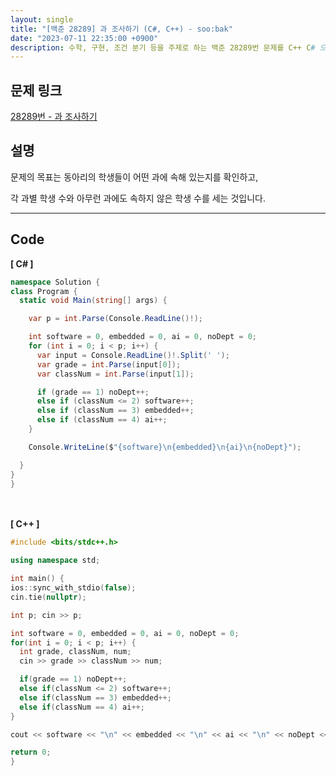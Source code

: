 ```yaml
---
layout: single
title: "[백준 28289] 과 조사하기 (C#, C++) - soo:bak"
date: "2023-07-11 22:35:00 +0900"
description: 수학, 구현, 조건 분기 등을 주제로 하는 백준 28289번 문제를 C++ C# 으로 풀이 및 해설
---
```


## 문제 링크
  [28289번 - 과 조사하기](https://www.acmicpc.net/problem/28289)

## 설명
문제의 목표는 동아리의 학생들이 어떤 과에 속해 있는지를 확인하고, <br>

각 과별 학생 수와 아무런 과에도 속하지 않은 학생 수를 세는 것입니다. <br>
- - -

## Code
<b>[ C# ] </b>
<br>

  ```c#
namespace Solution {
  class Program {
    static void Main(string[] args) {

      var p = int.Parse(Console.ReadLine()!);

      int software = 0, embedded = 0, ai = 0, noDept = 0;
      for (int i = 0; i < p; i++) {
        var input = Console.ReadLine()!.Split(' ');
        var grade = int.Parse(input[0]);
        var classNum = int.Parse(input[1]);

        if (grade == 1) noDept++;
        else if (classNum <= 2) software++;
        else if (classNum == 3) embedded++;
        else if (classNum == 4) ai++;
      }

      Console.WriteLine($"{software}\n{embedded}\n{ai}\n{noDept}");

    }
  }
}
  ```
<br><br>
<b>[ C++ ] </b>
<br>

  ```c++
#include <bits/stdc++.h>

using namespace std;

int main() {
  ios::sync_with_stdio(false);
  cin.tie(nullptr);

  int p; cin >> p;

  int software = 0, embedded = 0, ai = 0, noDept = 0;
  for(int i = 0; i < p; i++) {
    int grade, classNum, num;
    cin >> grade >> classNum >> num;

    if(grade == 1) noDept++;
    else if(classNum <= 2) software++;
    else if(classNum == 3) embedded++;
    else if(classNum == 4) ai++;
  }

  cout << software << "\n" << embedded << "\n" << ai << "\n" << noDept << "\n";

  return 0;
}
  ```
